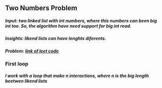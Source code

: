 
## Two Numbers Problem

##### Input: two linked list with int numbers, where this numbers can been big int too. So, the algorithm have need support for big int read.
##### Insights: likend lists can have lenghts diferents.
##### Problem: <a href="https://leetcode.com/problems/add-two-numbers/description">link of leet code</a>



### First loop

##### I work with a loop that make n interactions, where n is the big length beetwen likend lists

